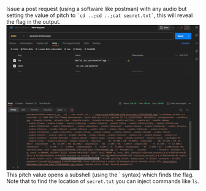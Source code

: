 Issue a post request (using a software like postman) with any audio but setting the value of pitch to `` `cd ..;cd ..;cat secret.txt` ``, this will reveal the flag in the output.![img.png](img.png)
This pitch value opens a subshell (using the \` syntax) which finds the flag. Note that to find the location of `secret.txt` you can inject commands like `ls`.